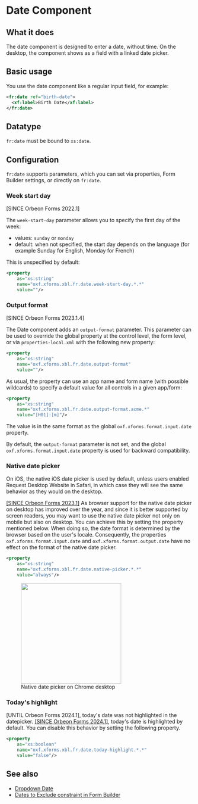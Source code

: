 # Date Component

## What it does

The date component is designed to enter a date, without time. On the desktop, the component shows as a field with a linked date picker.

## Basic usage

You use the date component like a regular input field, for example:

```xml
<fr:date ref="birth-date">
  <xf:label>Birth Date</xf:label>
</fr:date>
```

## Datatype

`fr:date` must be bound to `xs:date`.

## Configuration

`fr:date` supports parameters, which you can set via properties, Form Builder settings, or directly on `fr:date`.

### Week start day

[SINCE Orbeon Forms 2022.1]

The `week-start-day` parameter allows you to specify the first day of the week:

- values: `sunday` or `monday`
- default: when not specified, the start day depends on the language (for example Sunday for English, Monday for French)

This is unspecified by default:

```xml
<property 
    as="xs:string" 
    name="oxf.xforms.xbl.fr.date.week-start-day.*.*" 
    value=""/>
```

### Output format

[SINCE Orbeon Forms 2023.1.4]

The Date component adds an `output-format` parameter. This parameter can be used to override the global property at the control level, the form level, or via `properties-local.xml` with the following new property:

```xml
<property
    as="xs:string"
    name="oxf.xforms.xbl.fr.date.output-format"
    value=""/>
```

As usual, the property can use an app name and form name (with possible wildcards) to specify a default value for all controls in a given app/form:

```xml
<property
    as="xs:string"
    name="oxf.xforms.xbl.fr.date.output-format.acme.*"
    value="[H01]:[m]"/>
```

The value is in the same format as the global `oxf.xforms.format.input.date` property.

By default, the `output-format` parameter is not set, and the global `oxf.xforms.format.input.date` property is used for backward compatibility.

### Native date picker

On iOS, the native iOS date picker is used by default, unless users enabled Request Desktop Website in Safari, in which case they will see the same behavior as they would on the desktop. 

[\[SINCE Orbeon Forms 2023.1\]](/release-notes/orbeon-forms-2023.1.md) As browser support for the native date picker on desktop has improved over the year, and since it is better supported by screen readers, you may want to use the native date picker not only on mobile but also on desktop. You can achieve this by setting the property mentioned below. When doing so, the date format is determined by the browser based on the user's locale. Consequently, the properties `oxf.xforms.format.input.date` and `oxf.xforms.format.output.date` have no effect on the format of the native date picker.

```xml
<property 
    as="xs:string"  
    name="oxf.xforms.xbl.fr.date.native-picker.*.*"             
    value="always"/>
```

<figure>
    <img src="/form-runner/images/native-date-picker-chrome.png" width="270">
    <figcaption>Native date picker on Chrome desktop</figcaption>
</figure>

### Today's highlight

[UNTIL Orbeon Forms 2024.1], today's date was not highlighted in the datepicker. [\[SINCE Orbeon Forms 2024.1\]](/release-notes/orbeon-forms-2024.1.md), today's date is highlighted by default. You can disable this behavior by setting the following property.

```xml
<property 
    as="xs:boolean"  
    name="oxf.xforms.xbl.fr.date.today-highlight.*.*"             
    value="false"/>
```

## See also

- [Dropdown Date](dropdown-date.md)
- [Dates to Exclude constraint in Form Builder](/form-builder/validation.md#dates-to-exclude-constraint)